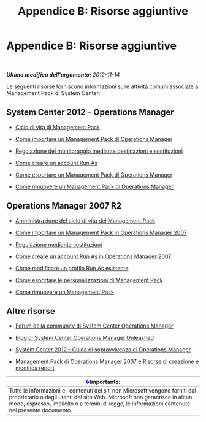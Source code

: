 ﻿---
title: 'Appendice B: Risorse aggiuntive'
TOCTitle: 'Appendice B: Risorse aggiuntive'
ms:assetid: 3bcfb237-604a-4902-a003-b366cbf5a600
ms:mtpsurl: https://technet.microsoft.com/it-it/library/Dn195905(v=EXCHG.150)
ms:contentKeyID: 53275561
ms.date: 08/30/2014
mtps_version: v=EXCHG.150
ms.translationtype: HT
---

# Appendice B: Risorse aggiuntive

 

_**Ultima modifica dell'argomento:** 2012-11-14_

Le seguenti risorse forniscono informazioni sulle attività comuni associate a Management Pack di System Center:

## System Center 2012 – Operations Manager

  - [Ciclo di vita di Management Pack](http://go.microsoft.com/fwlink/p/?linkid=232986)

  - [Come importare un Management Pack di Operations Manager](http://go.microsoft.com/fwlink/p/?linkid=219431)

  - [Regolazione del monitoraggio mediante destinazioni e sostituzioni](http://go.microsoft.com/fwlink/p/?linkid=217065)

  - [Come creare un account Run As](http://go.microsoft.com/fwlink/p/?linkid=232988)

  - [Come esportare un Management Pack di Operations Manager](http://go.microsoft.com/fwlink/p/?linkid=232990)

  - [Come rimuovere un Management Pack di Operations Manager](http://go.microsoft.com/fwlink/p/?linkid=232991)

## Operations Manager 2007 R2

  - [Amministrazione del ciclo di vita del Management Pack](http://go.microsoft.com/fwlink/?linkid=211463)

  - [Come importare un Management Pack in Operations Manager 2007](http://go.microsoft.com/fwlink/p/?linkid=142351)

  - [Regolazione mediante sostituzioni](http://go.microsoft.com/fwlink/?linkid=117777)

  - [Come creare un account Run As in Operations Manager 2007](http://go.microsoft.com/fwlink/?linkid=165410)

  - [Come modificare un profilo Run As esistente](http://go.microsoft.com/fwlink/?linkid=165412)

  - [Come esportare le personalizzazioni di Management Pack](http://go.microsoft.com/fwlink/?linkid=209940)

  - [Come rimuovere un Management Pack](http://go.microsoft.com/fwlink/?linkid=209941)

## Altre risorse

  - [Forum della community di System Center Operations Manager](http://go.microsoft.com/fwlink/?linkid=179635)

  - [Blog di System Center Operations Manager Unleashed](http://go.microsoft.com/fwlink/?linkid=246391)

  - [System Center 2012 - Guida di sopravvivenza di Operations Manager](http://go.microsoft.com/fwlink/?linkid=246383)

  - [Management Pack di Operations Manager 2007 e Risorse di creazione e modifica report](http://go.microsoft.com/fwlink/?linkid=246388)

<table>
<thead>
<tr class="header">
<th><img src="images/Dn195905.important(EXCHG.150).gif" title="Importante" alt="Importante" />Importante:</th>
</tr>
</thead>
<tbody>
<tr class="odd">
<td>Tutte le informazioni e i contenuti dei siti non Microsoft vengono forniti dal proprietario o dagli utenti del sito Web. Microsoft non garantisce in alcun modo, espresso, implicito o a termini di legge, le informazioni contenute nel presente documento.</td>
</tr>
</tbody>
</table>

